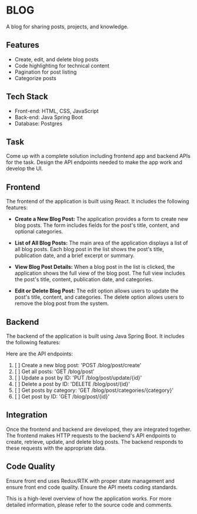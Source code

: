 # BLOG

A blog for sharing posts, projects, and knowledge.

## Features

* Create, edit, and delete blog posts
* Code highlighting for technical content
* Pagination for post listing
* Categorize posts

## Tech Stack

- Front-end: HTML, CSS, JavaScript
- Back-end: Java Spring Boot
- Database: Postgres

## Task

Come up with a complete solution including frontend app and backend APIs for the task. Design the API endpoints needed
to make the app work and develop the UI.

## Frontend

The frontend of the application is built using React. It includes the following features:

* **Create a New Blog Post:** The application provides a form to create new blog posts. The form includes fields for the
post's title, content, and optional categories.

* **List of All Blog Posts:** The main area of the application displays a list of all blog posts. Each blog post in the list
shows the post's title, publication date, and a brief excerpt or summary.

* **View Blog Post Details:** When a blog post in the list is clicked, the application shows the full view of the blog post.
The full view includes the post's title, content, publication date, and categories.

* **Edit or Delete Blog Post:** The edit option allows users to update the post's title, content, and categories. The delete option allows users to remove
the blog post from the system.

## Backend

The backend of the application is built using Java Spring Boot. It includes the following features:

Here are the API endpoints:

1. [ ] Create a new blog post: 'POST /blog/post/create'
2. [ ] Get all posts: 'GET /blog/post'
3. [ ] Update a post by ID: 'PUT /blog/post/update/{id}'
4. [ ] Delete a post by ID: 'DELETE /blog/post/{id}'
5. [ ] Get posts by category: 'GET /blog/post/categories/{category}'
6. [ ] Get post by ID: 'GET /blog/post/{id}'

## Integration

Once the frontend and backend are developed, they are integrated together. The frontend makes HTTP requests to the
backend's API endpoints to create, retrieve, update, and delete blog posts. The backend responds to these requests with
the appropriate data.

## Code Quality

Ensure front end uses Redux/RTK with proper state management and ensure front end code quality. Ensure the API meets coding standards.

This is a high-level overview of how the application works. For more detailed information, please refer to the source code and comments.
